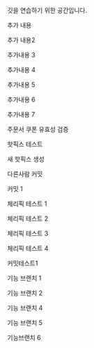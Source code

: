깃을 연습하기 위한 공간입니다.

추가 내용

추가 내용2

추가내용 3 

추가내용 4

추가내용 5

추가내용 6

추가내용 7

주문서 쿠폰 유효성 검증

핫픽스 테스트

새 핫픽스 생성 

다른사람 커밋

커밋 1 

체리픽 테스트 1

체리픽 테스트 2

체리픽 테스트 3

체리픽 테스트 4

커밋테스트1

기능 브랜치 1 

기능 브랜치 2


기능 브랜치 4 

기능 브랜치 5

기능브랜치 6